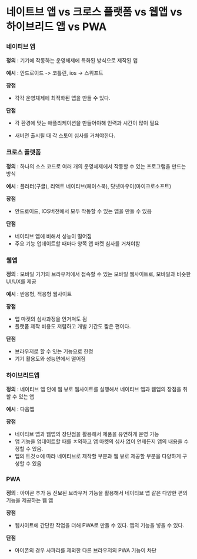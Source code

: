 # 네이트브 앱 vs 크로스 플랫폼 vs 웹앱 vs 하이브리드 앱 vs PWA



### 네이티브 앱

**정의** : 기기에 작동하는 운영체제에 특화된 방식으로 제작된 앱



**예시** :  안드로이드 -> 코틀린, ios -> 스위프트



**장점**

- 각각 운영체제에 최적화된 앱을 만들 수 있다.



**단점** 

- 각 환경에 맞는 애플리케이션을 만들어야해 인력과 시간이 많이 필요

- 새버전 출시될 때 각 스토어 심사를 거쳐야한다.



### 크로스 플랫폼

**정의** : 하나의 소스 코드로 여러 개의 운영체제에서 작동할 수 있는 프로그램을 만드는 방식



**예시** : 플러터(구글), 리액트 네이티브(페이스북), 닷넷마우이(마이크로소프트)



**장점**

- 안드로이드, IOS버전에서 모두 작동할 수 있는 앱을 만들 수 있음



**단점**

- 네이티브 앱에 비해서 성능이 떨어짐
- 주요 기능 업데이트할 때마다 양쪽 앱 마켓 심사를 거쳐야함



### 웹앱

**정의** : 모바일 기기의 브라우저에서 접속할 수 있는 모바일 웹사이트로, 모바일과 비슷한 UI/UX를 제공



**예시** : 반응형, 적응형 웹사이트



**장점**

- 앱 마켓의 심사과정을 안거쳐도 됨
- 플랫폼 제작 비용도 저렴하고 개발 기간도 짧은 편이다.



**단점**

- 브라우저로 할 수 잇는 기능으로 한정
- 기기 활용도와 성능면에서 떨어짐



### 하이브리드앱

**정의** : 네이티브 앱 안에 웹 뷰로 웹사이트를 실행해서 네이티브 앱과 웹앱의 장점을 취할 수 있는 앱



**예시** : 다음앱



**장점**

- 네이티브 앱과 웹앱의 장단점을 활용해서 제품을 유연하게 운영 가능
- 앱 기능을 업데이트할 때를 ㅈ외하고 앱 마켓의 심사 없이 언제든지 앱의 내용을 수정할 수 있음.
- 앱의 트것ㅇ에 따라 네이티브로 제작할 부분과 웹 뷰로 제공할 부분을 다양하게 구성할 수 있음



### PWA

**정의** : 아이콘 추가 등 진보된 브라우저 기능을 활용해서 네이티브 앱 같은 다양한 편의 기능을 제공하는 웹 앱



**장점**

- 웹사이트에 간단한 작업을 더해 PWA로 만들 수 있다. 앱의 기능을 넣을 수 있다.



**단점**

- 아이폰의 경우 사파리를 제외한 다른 브라우저의 PWA 기능이 차단
